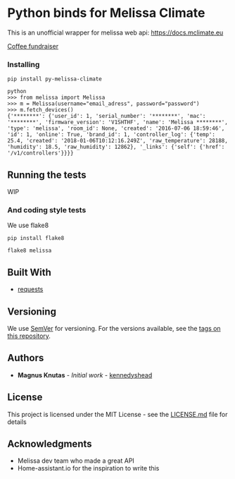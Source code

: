 # Python binds for Melissa Climate

This is an unofficial wrapper for melissa web api: https://docs.mclimate.eu

[Coffee fundraiser](https://paypal.me/pools/c/8177s58qSX)

### Installing

```
pip install py-melissa-climate
```

```
python
>>> from melissa import Melissa
>>> m = Melissa(username="email_adress", password="password")
>>> m.fetch_devices()
{'********': {'user_id': 1, 'serial_number': '********', 'mac': '********', 'firmware_version': 'V1SHTHF', 'name': 'Melissa ********', 'type': 'melissa', 'room_id': None, 'created': '2016-07-06 18:59:46', 'id': 1, 'online': True, 'brand_id': 1, 'controller_log': {'temp': 25.4, 'created': '2018-01-06T10:12:16.249Z', 'raw_temperature': 28188, 'humidity': 18.5, 'raw_humidity': 12862}, '_links': {'self': {'href': '/v1/controllers'}}}}
```

## Running the tests

WIP

### And coding style tests

We use flake8

```
pip install flake8
```
```
flake8 melissa
```

## Built With

* [requests](http://docs.python-requests.org/en/master/)

## Versioning

We use [SemVer](http://semver.org/) for versioning. For the versions available, see the [tags on this repository](https://github.com/kennedyshead/py-melissa-climate/tags).

## Authors

* **Magnus Knutas** - *Initial work* - [kennedyshead](https://github.com/kennedyshead)

## License

This project is licensed under the MIT License - see the [LICENSE.md](LICENSE.md) file for details

## Acknowledgments

* Melissa dev team who made a great API
* Home-assistant.io for the inspiration to write this
